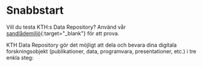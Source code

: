 # Snabbstart

Vill du testa KTH:s Data Repository? Använd vår [sandlådemiljö](https://sandbox.datarepository.kth.se){:target="_blank"} för att prova.

KTH Data Repository gör det möjligt att dela och bevara dina digitala forskningsobjekt (publikationer, data, programvara, presentationer, etc.) i tre enkla steg:
